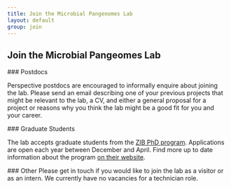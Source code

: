 ```yaml
---
title: Join the Microbial Pangenomes Lab
layout: default
group: join
---
```


## Join the Microbial Pangeomes Lab

<div class="row">

<div class="col col-md-4">
### Postdocs

Perspective postdocs are encouraged to informally enquire about joining the lab. Please send an email describing one of your previous projects that might be relevant to the lab, a CV, and either a general proposal for a project or reasons why you think the lab might be a good fit for you and your career. 
</div>

<div class="col col-md-4">
### Graduate Students

The lab accepts graduate students from the [ZIB PhD program](https://www.mhh.de/hbrs/zib/). Applications are open each year between December and April. Find more up to date information about the program [on their website](https://www.mhh.de/hbrs/zib/program-details).
</div>

<div class="col col-md-4">
### Other
Please get in touch if you would like to join the lab as a visitor or as an intern. We currently have no vacancies for a technician role.
</div>

</div>
